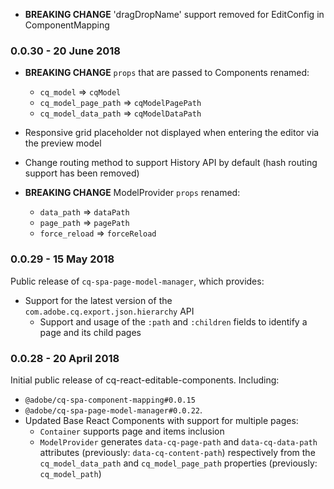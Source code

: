 * **BREAKING CHANGE** 'dragDropName' support removed for EditConfig in ComponentMapping

### 0.0.30 - 20 June 2018

* **BREAKING CHANGE** `props` that are passed to Components renamed:
  * `cq_model` => `cqModel`
  * `cq_model_page_path` => `cqModelPagePath`
  * `cq_model_data_path` => `cqModelDataPath`
* Responsive grid placeholder not displayed when entering the editor via the preview model
* Change routing method to support History API by default (hash routing support has been removed)
 
* **BREAKING CHANGE** ModelProvider `props` renamed:
  * `data_path` => `dataPath`
  * `page_path` => `pagePath`
  * `force_reload` => `forceReload`

### 0.0.29 - 15 May 2018

Public release of `cq-spa-page-model-manager`, which provides:

 * Support for the latest version of the `com.adobe.cq.export.json.hierarchy` API
    * Support and usage of the `:path` and `:children` fields to identify a page and its child pages

### 0.0.28 - 20 April 2018

Initial public release of cq-react-editable-components. Including:
* `@adobe/cq-spa-component-mapping#0.0.15` 
* `@adobe/cq-spa-page-model-manager#0.0.22`.
* Updated Base React Components with support for multiple pages:
  * `Container` supports page and items inclusion
  * `ModelProvider` generates `data-cq-page-path` and `data-cq-data-path` attributes (previously: `data-cq-content-path`) respectively from the `cq_model_data_path` and `cq_model_page_path` properties (previously: `cq_model_path`)